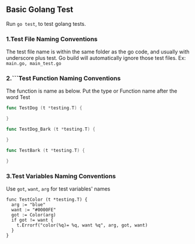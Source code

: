 ## Basic Golang Test

Run  `go test`, to test golang tests.

### 1.Test File Naming Conventions
The test file name is within the same folder as the go code, and usually with underscore plus test. Go build will automatically ignore those test files. Ex:
`main.go, main_test.go`

### 2.```Test Function Naming Conventions
The function is name as below. Put the type or Function name after the word Test

```go
func TestDog (t *testing.T) {

}

func TestDog_Bark (t *testing.T) {

}

func TestBark (t *testing.T) {

}
```

### 3.Test Variables Naming Conventions
Use `got`, `want`, `arg` for test variables' names

```
func TestColor (t *testing.T) {
  arg := "blue"
  want := "#0000FE"
  got := Color(arg)
  if got != want {
    t.Errorf("color(%q)= %q, want %q", arg, got, want)
  }
}
```